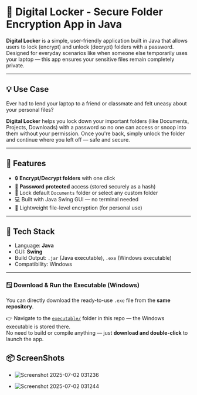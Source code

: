 # 🔐 Digital Locker - Secure Folder Encryption App in Java

**Digital Locker** is a simple, user-friendly application built in Java that allows users to lock (encrypt) and unlock (decrypt) folders with a password. Designed for everyday scenarios like when someone else temporarily uses your laptop — this app ensures your sensitive files remain completely private.

---

## 💡 Use Case

Ever had to lend your laptop to a friend or classmate and felt uneasy about your personal files?

**Digital Locker** helps you lock down your important folders (like Documents, Projects, Downloads) with a password so no one can access or snoop into them without your permission. Once you're back, simply unlock the folder and continue where you left off — safe and secure.

---

## 🚀 Features

- 🔒 **Encrypt/Decrypt folders** with one click
- 👤 **Password protected** access (stored securely as a hash)
- 📁 Lock default `Documents` folder or select any custom folder
- 💻 Built with Java Swing GUI — no terminal needed
- 🔐 Lightweight file-level encryption (for personal use)

---

## 🧰 Tech Stack

- Language: **Java**
- GUI: **Swing**
- Build Output: `.jar` (Java executable), `.exe` (Windows executable)
- Compatibility: Windows

---

### 🪟 Download & Run the Executable (Windows)

You can directly download the ready-to-use `.exe` file from the **same repository**.

👉 Navigate to the [`executable/`](./executable) folder in this repo — the Windows executable is stored there.  
No need to build or compile anything — just **download and double-click** to launch the app.

## 📦 ScreenShots
- ![Screenshot 2025-07-02 031236](https://github.com/user-attachments/assets/6dd154ff-0fb5-4420-b384-0b272f7a4f79)

- ![Screenshot 2025-07-02 031244](https://github.com/user-attachments/assets/b21b4144-8e40-4848-920a-3a92408fb614)


